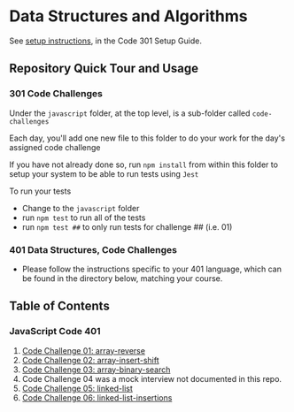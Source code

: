 # Data Structures and Algorithms

See [setup instructions](https://codefellows.github.io/setup-guide/code-301/3-code-challenges), in the Code 301 Setup Guide.

## Repository Quick Tour and Usage

### 301 Code Challenges

Under the `javascript` folder, at the top level, is a sub-folder called `code-challenges`

Each day, you'll add one new file to this folder to do your work for the day's assigned code challenge

If you have not already done so, run `npm install` from within this folder to setup your system to be able to run tests using `Jest`

To run your tests

- Change to the `javascript` folder
- run `npm test` to run all of the tests
- run `npm test ##` to only run tests for challenge ## (i.e. 01)

### 401 Data Structures, Code Challenges

- Please follow the instructions specific to your 401 language, which can be found in the directory below, matching your course.

## Table of Contents

### JavaScript Code 401

1. [Code Challenge 01: array-reverse](javascript/array-reverse/README)
1. [Code Challenge 02: array-insert-shift](javascript/array-insert-shift/README)
1. [Code Challenge 03: array-binary-search](javascript/array-binary-search/README)
1. Code Challenge 04 was a mock interview not documented in this repo.
1. [Code Challenge 05: linked-list](javascript/linked-list/README-challenge5)
1. [Code Challenge 06: linked-list-insertions](javascript/linked-list/README-challenge6)

